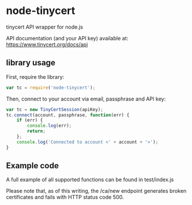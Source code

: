 node-tinycert
=============

tinycert API wrapper for node.js

API documentation (and your API key) available at: https://www.tinycert.org/docs/api

## library usage

First, require the library:
```javascript
var tc = require('node-tinycert');
```
Then, connect to your account via email, passphrase and API key:
```javascript
var tc = new TinyCertSession(apiKey);
tc.connect(account, passphrase, function(err) {
    if (err) {
        console.log(err);
        return;
    };
    console.log('Connected to account <' + account + '>');
}
```
## Example code

A full example of all supported functions can be found in test/index.js 

Please note that, as of this writing, the /ca/new endpoint generates broken certificates and fails with HTTP status code 500.

